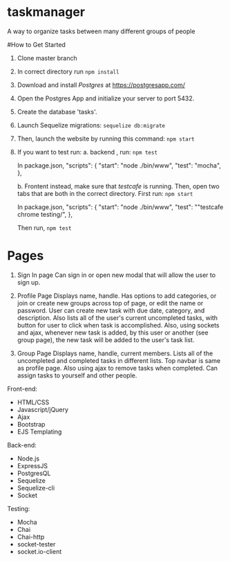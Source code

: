 # taskmanager
A way to organize tasks between many different groups of people

#How to Get Started
1. Clone master branch
2. In correct directory run
```npm install```
3. Download and install *Postgres* at https://postgresapp.com/
4. Open the Postgres App and initialize your server to port 5432.
5. Create the database 'tasks'.
6. Launch Sequelize migrations:
  ```sequelize db:migrate```
7. Then, launch the website by running this command:
  ```npm start```
8. If you want to test run: 
    a. backend , run:
  ```npm test```

    In package.json,
    "scripts": {
        "start": "node ./bin/www",
        "test": "mocha",
      },

    b. Frontent instead, make sure that *testcafe* is running. Then, open two tabs that are both in the correct directory. First run:
    ```npm start```
      
      In package.json,
      "scripts": {
        "start": "node ./bin/www",
        "test": ""testcafe chrome testing/",
      },

    Then run, 
    ```npm test```

# Pages

1. Sign In page
 Can sign in or open new modal that will allow the user to sign up.

2. Profile Page
 Displays name, handle.
 Has options to add categories, or join or create new groups across top of page, or edit the name or password.
 User can create new task with due date, category, and description.
 Also lists all of the user's current uncompleted tasks, with button for user to click when task is accomplished.
 Also, using sockets and ajax, whenever new task is added, by this user or another (see group page), the new task will be added to the user's task list.

3. Group Page
 Displays name, handle, current members.
 Lists all of the uncompleted and completed tasks in different lists. 
 Top navbar is same as profile page.
 Also using ajax to remove tasks when completed.
 Can assign tasks to yourself and other people.


Front-end:
- HTML/CSS
- Javascript/jQuery
- Ajax
- Bootstrap
- EJS Templating

Back-end:
- Node.js
- ExpressJS
- PostgresQL
- Sequelize
- Sequelize-cli
- Socket

Testing:
- Mocha
- Chai
- Chai-http
- socket-tester
- socket.io-client
